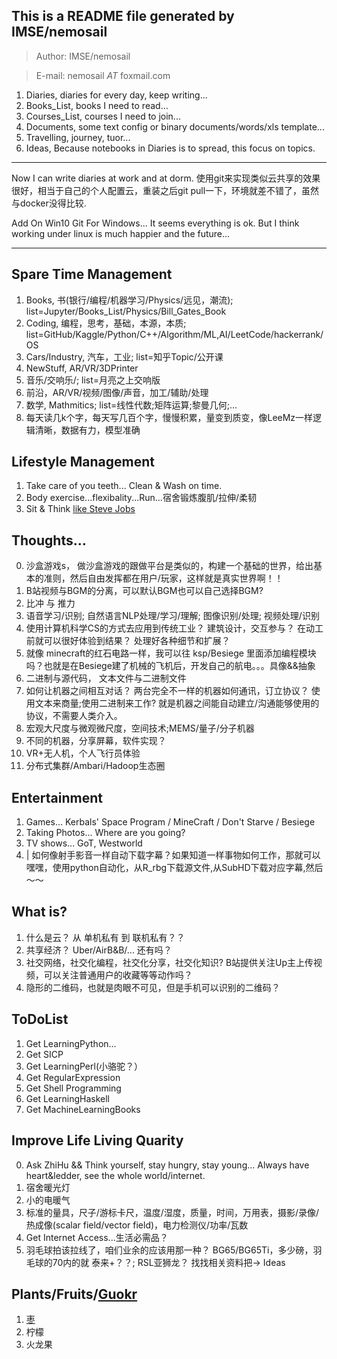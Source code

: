 ## This is a README file generated by IMSE/nemosail

> Author: IMSE/nemosail

> E-mail: nemosail _AT_ foxmail.com

1. Diaries, diaries for every day, keep writing...
2. Books_List, books I need to read...
3. Courses_List, courses I need to join...
4. Documents, some text config or binary documents/words/xls template...
5. Travelling, journey, tuor...
6. Ideas, Because notebooks in Diaries is to spread, this focus on topics.

***
Now I can write diaries at work and at dorm. 
使用git来实现类似云共享的效果很好，相当于自己的个人配置云，重装之后git pull一下，环境就差不错了，虽然与docker没得比较.

Add On Win10 Git For Windows... It seems everything is ok. 
But I think working under linux is much happier and the future...

***
## Spare Time Management
1. Books, 书(银行/编程/机器学习/Physics/远见，潮流); list=Jupyter/Books_List/Physics/Bill_Gates_Book
2. Coding, 编程，思考，基础，本源，本质; list=GitHub/Kaggle/Python/C++/Algorithm/ML,AI/LeetCode/hackerrank/OS
3. Cars/Industry, 汽车，工业; list=知乎Topic/公开课
4. NewStuff, AR/VR/3DPrinter
5. 音乐/交响乐/; list=月亮之上交响版
6. 前沿，AR/VR/视频/图像/声音，加工/辅助/处理
7. 数学, Mathmitics; list=线性代数;矩阵运算;黎曼几何;...
8. 每天读几k个字，每天写几百个字，慢慢积累，量变到质变，像LeeMz一样逻辑清晰，数据有力，模型准确


## Lifestyle Management
1. Take care of you teeth... Clean & Wash on time.
2. Body exercise...flexibality...Run...宿舍锻炼腹肌/拉伸/柔韧
3. Sit & Think [like Steve Jobs](http://36kr.com/p/5053048.html)


## Thoughts...
0. 沙盒游戏s， 做沙盒游戏的跟做平台是类似的，构建一个基础的世界，给出基本的准则，然后自由发挥都在用户/玩家，这样就是真实世界啊！！
1. B站视频与BGM的分离，可以默认BGM也可以自己选择BGM?
2. 比冲 与 推力
3. 语音学习/识别; 自然语言NLP处理/学习/理解; 图像识别/处理; 视频处理/识别
4. 使用计算机科学CS的方式去应用到传统工业？ 建筑设计，交互参与？ 在动工前就可以很好体验到结果？ 处理好各种细节和扩展？
5. 就像 minecraft的红石电路一样，我可以往 ksp/Besiege 里面添加编程模块吗？也就是在Besiege建了机械的飞机后，开发自己的航电。。。具像&&抽象
6. 二进制与源代码， 文本文件与二进制文件
7. 如何让机器之间相互对话？ 两台完全不一样的机器如何通讯，订立协议？ 使用文本来商量;使用二进制来工作? 就是机器之间能自动建立/沟通能够使用的协议，不需要人类介入。
8. 宏观大尺度与微观微尺度，空间技术;MEMS/量子/分子机器
9. 不同的机器，分享屏幕，软件实现？
10. VR+无人机，个人飞行员体验
11. 分布式集群/Ambari/Hadoop生态圈

## Entertainment
1. Games... Kerbals' Space Program / MineCraft / Don't Starve / Besiege
2. Taking Photos... Where are you going?
3. TV shows... GoT, Westworld
4. | 如何像射手影音一样自动下载字幕？如果知道一样事物如何工作，那就可以嘿嘿，使用python自动化，从R_rbg下载源文件,从SubHD下载对应字幕,然后～～


## What is?
1. 什么是云？ 从 单机私有 到 联机私有？？
2. 共享经济？ Uber/AirB&B/... 还有吗？
3. 社交网络，社交化编程，社交化分享，社交化知识? B站提供关注Up主上传视频，可以关注普通用户的收藏等等动作吗？
4. 隐形的二维码，也就是肉眼不可见，但是手机可以识别的二维码？


## ToDoList
1. Get LearningPython...
2. Get SICP
3. Get LearningPerl(小骆驼？）
4. Get RegularExpression
5. Get Shell Programming
6. Get LearningHaskell
7. Get MachineLearningBooks

## Improve Life Living Quarity
0. Ask ZhiHu && Think yourself, stay hungry, stay young... Always have heart&ledder, see the whole world/internet.
1. 宿舍暖光灯
2. 小的电暖气
3. 标准的量具，尺子/游标卡尺，温度/湿度，质量，时间，万用表，摄影/录像/热成像(scalar field/vector field)，电力检测仪/功率/瓦数
4. Get Internet Access...生活必需品？
5. 羽毛球拍该拉线了，咱们业余的应该用那一种？ BG65/BG65Ti，多少磅，羽毛球的70内的就 泰来+？？; RSL亚狮龙？ 找找相关资料把-> Ideas

## Plants/Fruits/[Guokr](http://www.guokr.com/group/36/)
1. [枣](http://www.guokr.com/post/708471/)
2. 柠檬
3. 火龙果
